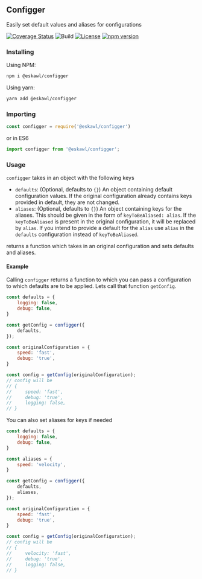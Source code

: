 ## Configger

Easily set default values and aliases for configurations

[![Coverage Status](https://coveralls.io/repos/github/eskawl/configger/badge.svg?branch=master)](https://coveralls.io/github/eskawl/configger?branch=master)
![Build](https://github.com/eskawl/configger/workflows/Build/badge.svg)
[![License](https://img.shields.io/npm/l/@eskawl/configger)](https://www.npmjs.org/package/@eskawl/configger)
[![npm version](https://img.shields.io/npm/v/@eskawl/configger.svg?logo=npm&style=popout)](https://www.npmjs.org/package/@eskawl/configger)

### Installing

Using NPM:

```bash
npm i @eskawl/configger
```

Using yarn:

```bash
yarn add @eskawl/configger
```



### Importing
```js
const configger = require('@eskawl/configger')
```
or in ES6
```js
import configger from '@eskawl/configger';
```

### Usage 
`configger` takes in an object with the following keys
- `defaults`: (Optional, defaults to `{}`) An object containing default configuration values. If the original configuration already contains keys provided in default, they are not changed.
- `aliases`: (Optional, defaults to `{}`) An object containing keys for the aliases. This should be given in the form of `keyToBeAliased: alias`. If the `keyToBeAliased` is present in the original configuration, it will be replaced by `alias`. If you intend to provide a default for the `alias` use `alias` in the `defaults` configuration instead of `keyToBeAliased`.

returns a function which takes in an original configuration and sets defaults and aliases.


#### Example
Calling `configger` returns a function to which you can pass a configuration to which defaults are to be applied. Lets call that function `getConfig`.

```js
const defaults = {
    logging: false,
    debug: false,
}

const getConfig = configger({
    defaults,
});

const originalConfiguration = {
    speed: 'fast',
    debug: 'true',
}

const config = getConfig(originalConfiguration);
// config will be
// {
//     speed: 'fast',
//     debug: 'true',
//     logging: false,
// }
```
You can also set aliases for keys if needed
```js
const defaults = {
    logging: false,
    debug: false,
}

const aliases = {
    speed: 'velocity',
}

const getConfig = configger({
    defaults,
    aliases,
});

const originalConfiguration = {
    speed: 'fast',
    debug: 'true',
}

const config = getConfig(originalConfiguration);
// config will be
// {
//     velocity: 'fast',
//     debug: 'true',
//     logging: false,
// }
```
